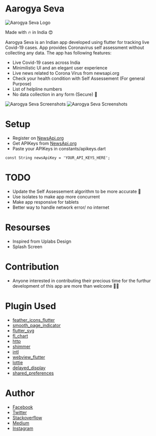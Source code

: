 # Aarogya Seva
![Aarogya Seva Logo](https://github.com/shubhamhackz/aarogya_seva/blob/master/img/logo.png)

Made with 🔥 in India 😍

Aarogya Seva is an Indian app developed using flutter for tracking live Covid-19 cases. App provides Coronavirus self assessment without collecting any data.
The app has following features: 
- Live Covid-19 cases across India 
- Minimilistic UI and an elegant user experience
- Live news related to Corona Virus from newsapi.org
- Check your health condition with Self Assessement (For general Purpose)
- List of helpline numbers
- No data collection in any form (Secure) 🥳


![Aarogya Seva Screenshots](https://github.com/shubhamhackz/aarogya_seva/blob/master/img/banner_1.png)
![Aarogya Seva Screenshots](https://github.com/shubhamhackz/aarogya_seva/blob/master/img/banner_2.png)

# Setup 
- Register on [NewsApi.org](https://newsapi.org)
- Get APIKeys from [NewsApi.org](https://newsapi.org)
- Paste your APIKeys in constants/apikeys.dart
```
const String newsApiKey = 'YOUR_API_KEYS_HERE';
```

# TODO
- Update the Self Assessement algorithm to be more accurate 🤨
- Use isolates to make app more concurrent 
- Make app responsive for tablets
- Better way to handle network error/ no internet

# Resourses
- Inspired from Uplabs Design
- Splash Screen

# Contribution
- Anyone interested in contributing their precious time for the furthur development of this app are more than welcome 🙏🏻

# Plugin Used
- [feather_icons_flutter](https://pub.dev/packages/feather_icons_flutter)
- [smooth_page_indicator](https://pub.dev/packages/smooth_page_indicator)
- [flutter_svg](https://pub.dev/packages/flutter_svg)
- [fl_chart](https://pub.dev/packages/fl_chart)
- [http](https://pub.dev/packages/http)
- [shimmer](https://pub.dev/packages/shimmer)
- [intl](https://pub.dev/packages/intl)
- [webview_flutter](https://pub.dev/packages/webview_flutter)
- [lottie](https://pub.dev/packages/lottie#-readme-tab-)
- [delayed_display](https://pub.dev/packages/delayed_display)
- [shared_preferences](https://pub.dev/packages/delayed_display)

# Author 
- [Facebook](https://www.facebook.com/shubhamhackz)
- [Twitter](https://www.twitter.com/shubhamhackz)
- [Stackoverflow](https://stackoverflow.com)
- [Medium](https://www.medium.com)
- [Instagram](https://www.instagram.com/shubhamhackz)




